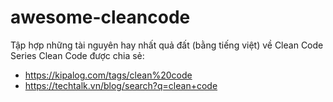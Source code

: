 # awesome-cleancode
Tập hợp những tài nguyên hay nhất quả đất (bằng tiếng việt) về Clean Code
Series Clean Code được chia sẻ: 
+ https://kipalog.com/tags/clean%20code
+ https://techtalk.vn/blog/search?q=clean+code
